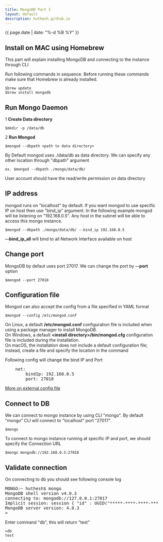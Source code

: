 ```yaml
---
title: MongoDB Part I
layout: default
description: huthesh.github.io
---
```

<div>
        {{ page.date | date: "%-d %B %Y" }}
</div>

## Install on MAC using Homebrew

This part will explain installing MongoDB and connecting to the instance through CLI


Run following commands in sequence. Before running these commands make sure that Homebrew is already installed.

```
$brew update
$brew install mongodb
```

## Run Mongo Daemon 

1  <b>Create Data directory</b> 

```
$mkdir -p /data/db
```

2  <b>Run Mongod</b>

```
$mongod --dbpath <path to data directory>
```

By Default mongod uses ./data/db as data directory. We can specify any other location through "dbpath" argument
```
ex. $mongod --dbpath ./mongo/data/db/ 
```
<div class="alert alert-warning" role="alert">
  User account should have the read/write permission on data directory
</div>

## IP address

mongod runs on "localhost" by  default. If you want mongod to use specific IP on host then use "bind_ip" argument. In the following example mongod will be listening on "192.168.0.5". Any host in the subnet will be able to access this mongo instance.

```
$mongod --dbpath ./mongo/data/db/ --bind_ip 192.168.0.5
```
<div class="alert alert-warning" role="alert">
  <b>--bind_ip_all</b> will bind to all Network Interface available on host 
</div>

## Change port

MongoDB by defaut uses port 27017. We can change the port by <b>--port</b> option
```
$mongod --port 27018
```
## Configuration file

Mongod can also accept the config from a file specified in YAML format

```
$mongod --config /etc/mongod.conf
```

<div class="alert alert-primary" role="alert">
On Linux, a default <b>/etc/mongod.conf</b> configuration file is included when using a package manager to install MongoDB.
</div>

<div class="alert alert-success" role="alert">
On Windows, a default <b>&lt;install directory&gt;/bin/mongod.cfg</b> configuration file is included during the installation.
</div>

<div class="alert alert-warning" role="alert">
  On macOS, the installation does not include a default configuration file; instead, create a file and specify the location in the command
</div>

Following config will change the bind IP and Port
<pre>
    net:
        bindIp: 192.168.0.5
        port: 27018
</pre>

[More on external config file](https://docs.mongodb.com/manual/reference/configuration-options/)

## Connect to DB

We can connect to mongo instance by using CLI "mongo".  By default "mongo" CLI will connect to "localhost" port "27017"
```
$mongo
```
To connect to mongo instance running at specific IP and port, we should specify the Connection URL 
```
$mongo mongodb://192.168.0.5:27018
```
## Validate connection
On connecting to db you should see following console log
<pre>
MONGO:~ huthesh$ mongo
MongoDB shell version v4.0.3
connecting to: mongodb://127.0.0.1:27017
Implicit session: session { "id" : UUID("*****-****-****-****-*************") }
MongoDB server version: 4.0.3
>
</pre>
Enter  command "db", this will return "test"
```
>db 
test
```